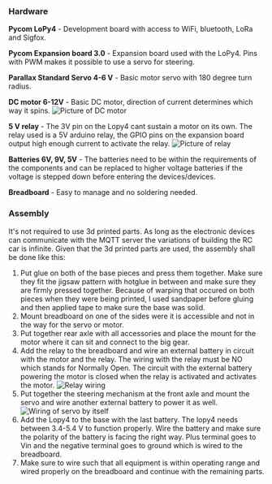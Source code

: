 ### Hardware

**Pycom LoPy4** - Development board with access to WiFi, bluetooth, LoRa and Sigfox.

**Pycom Expansion board 3.0** - Expansion board used with the LoPy4. Pins with PWM makes it possible to use a servo for steering.

**Parallax Standard Servo 4-6 V** - Basic motor servo with 180 degree turn radius.

**DC motor 6-12V** - Basic DC motor, direction of current determines which way it spins. ![Picture of DC motor](https://gitlab.lnu.se/1dt308/student/team-15/-/blob/master/img/electrical%20parts/20210121_002307.jpg)

**5 V relay** - The 3V pin on the Lopy4 cant sustain a motor on its own. The relay used is a 5V arduino relay, the GPIO pins on the expansion board output high enough current to activate the relay. ![Picture of relay](https://gitlab.lnu.se/1dt308/student/team-15/-/blob/master/img/electrical%20parts/20210121_001918.jpg)

**Batteries 6V, 9V, 5V** - The batteries need to be within the requirements of the components and can be replaced to higher voltage batteries if the voltage is stepped down before entering the devices/devices.

**Breadboard** - Easy to manage and no soldering needed.

### Assembly
It's not required to use 3d printed parts. As long as the electronic devices can communicate with the MQTT server the variations of building the RC car is infinite. Given that the 3d printed parts are used, the assembly shall be done like this:
1. Put glue on both of the base pieces and press them together. Make sure they fit the jigsaw pattern with hotglue in between and make sure they are firmly pressed together. Because of warping that occured on both pieces when they were being printed, I used sandpaper before gluing and then applied tape to make sure the base was solid.
2. Mount breadboard on one of the sides were it is accessible and not in the way for the servo or motor.
3. Put together rear axle with all accessories and place the mount for the motor where it can sit and connect to the big gear.
4. Add the relay to the breadboard and wire an external battery in circuit with the motor and the relay. The wiring with the relay must be NO which stands for Normally Open. The circuit with the external battery powering the motor is closed when the relay is activated and activates the motor. ![Relay wiring](https://gitlab.lnu.se/1dt308/student/team-15/-/blob/master/img/wiring_relay_dc_motor.png)
5. Put together the steering mechanism at the front axle and mount the servo and wire another external battery to power it as well. ![Wiring of servo by itself](https://gitlab.lnu.se/1dt308/student/team-15/-/blob/master/img/wiring/20210121_001041.jpg)
6. Add the Lopy4 to the base with the last battery. The lopy4 needs between 3.4-5.4 V to function properly. Wire the battery and make sure the polarity of the battery is facing the right way. Plus terminal goes to Vin and the negative terminal goes to ground which is wired to the breadboard.
7. Make sure to wire such that all equipment is within operating range and wired properly on the breadboard and continue with the remaining parts. 
